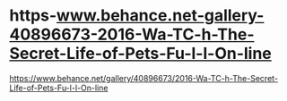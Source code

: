 # https-www.behance.net-gallery-40896673-2016-Wa-TC-h-The-Secret-Life-of-Pets-Fu-l-l-On-line
https://www.behance.net/gallery/40896673/2016-Wa-TC-h-The-Secret-Life-of-Pets-Fu-l-l-On-line
